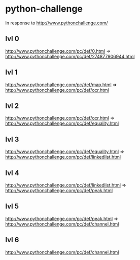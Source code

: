 # python-challenge
In response to http://www.pythonchallenge.com/

## lvl 0
http://www.pythonchallenge.com/pc/def/0.html
=> http://www.pythonchallenge.com/pc/def/274877906944.html

## lvl 1
http://www.pythonchallenge.com/pc/def/map.html
=> http://www.pythonchallenge.com/pc/def/ocr.html

## lvl 2
http://www.pythonchallenge.com/pc/def/ocr.html
=> http://www.pythonchallenge.com/pc/def/equality.html

## lvl 3
http://www.pythonchallenge.com/pc/def/equality.html
=> http://www.pythonchallenge.com/pc/def/linkedlist.html

## lvl 4
http://www.pythonchallenge.com/pc/def/linkedlist.html
=> http://www.pythonchallenge.com/pc/def/peak.html

## lvl 5
http://www.pythonchallenge.com/pc/def/peak.html
=> http://www.pythonchallenge.com/pc/def/channel.html

## lvl 6
http://www.pythonchallenge.com/pc/def/channel.html
